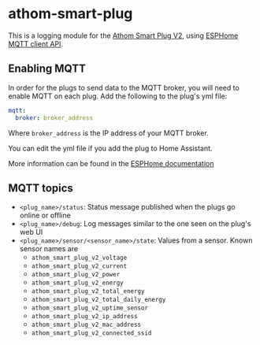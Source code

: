 # athom-smart-plug

This is a logging module for the [Athom Smart Plug V2](https://www.athom.tech/blank-1/esphome-au-plug),
using [ESPHome MQTT client API](https://esphome.io/components/mqtt.html).

## Enabling MQTT

In order for the plugs to send data to the MQTT broker, you will need to enable MQTT on each plug. Add the following to
the plug's yml file:

```yaml
mqtt:
  broker: broker_address
```

Where `broker_address` is the IP address of your MQTT broker.

You can edit the yml file if you add the plug to Home Assistant.

More information can be found in the [ESPHome documentation](https://esphome.io/components/mqtt.html)

## MQTT topics

- `<plug_name>/status`: Status message published when the plugs go online or offline
- `<plug_name>/debug`: Log messages similar to the one seen on the plug's web UI
- `<plug_name>/sensor/<sensor_name>/state`: Values from a sensor. Known sensor names are
    - `athom_smart_plug_v2_voltage`
    - `athom_smart_plug_v2_current`
    - `athom_smart_plug_v2_power`
    - `athom_smart_plug_v2_energy`
    - `athom_smart_plug_v2_total_energy`
    - `athom_smart_plug_v2_total_daily_energy`
    - `athom_smart_plug_v2_uptime_sensor`
    - `athom_smart_plug_v2_ip_address`
    - `athom_smart_plug_v2_mac_address`
    - `athom_smart_plug_v2_connected_ssid`